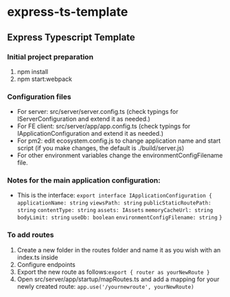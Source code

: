 # express-ts-template
## Express Typescript Template

### Initial project preparation
1. npm install
2. npm start:webpack

### Configuration files
* For server: src/server/server.config.ts (check typings for IServerConfiguration and extend it as needed.)
* For FE client: src/server/app/app.config.ts (check typings for IApplicationConfiguration and extend it as needed.)
* For pm2: edit ecosystem.config.js to change application name and start script (if you make changes, the default is ./build/server.js)
* For other environment variables change the environmentConfigFilename file.

### Notes for the main application configuration:
* This is the interface:
``export interface IApplicationConfiguration {``
    ``applicationName: string``
    ``viewsPath: string``
    ``publicStaticRoutePath: string``
    ``contentType: string``
    ``assets: IAssets``
    ``memoryCacheUrl: string``
    ``bodyLimit: string``
    ``useDb: boolean``
    ``environmentConfigFilename: string``
``}``

### To add routes
1. Create a new folder in the routes folder and name it as you wish with an index.ts inside
2. Configure endpoints
3. Export the new route as follows:`export { router as yourNewRoute }`
4. Open src/server/app/startup/mapRoutes.ts and add a mapping for your newly created route: `app.use('/yournewroute', yourNewRoute)`